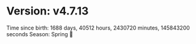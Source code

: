 # Version: v4.7.13
Time since birth: 1688 days, 40512 hours, 2430720 minutes, 145843200 seconds
Season: Spring 🌸
